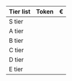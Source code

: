 | Tier list | Token           | €          |
|-----------|-----------------|------------|
| S tier    |                 |            |
| A tier    |                 |            |
| B tier    |                 |            |
| C tier    |                 |            |
| D tier    |                 |            |
| E tier    |                 |            |










